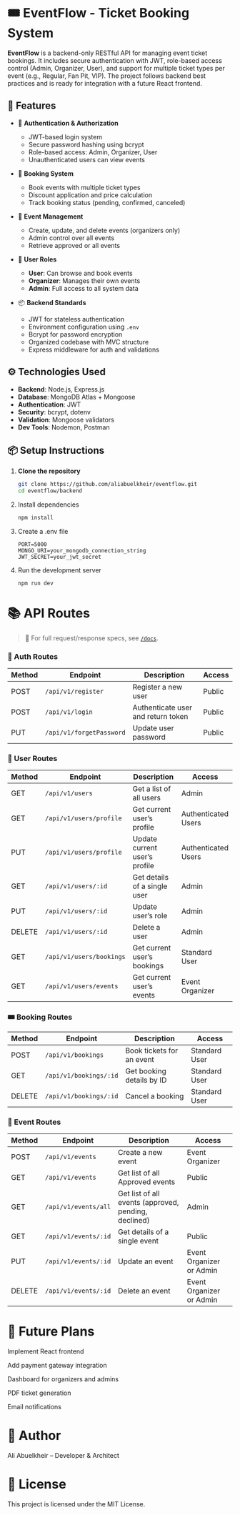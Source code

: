 # 🎟️ EventFlow - Ticket Booking System

**EventFlow** is a backend-only RESTful API for managing event ticket bookings. It includes secure authentication with JWT, role-based access control (Admin, Organizer, User), and support for multiple ticket types per event (e.g., Regular, Fan Pit, VIP). The project follows backend best practices and is ready for integration with a future React frontend.

## 🚀 Features

- 🔐 **Authentication & Authorization**
  - JWT-based login system
  - Secure password hashing using bcrypt
  - Role-based access: Admin, Organizer, User
  - Unauthenticated users can view events

- 🧾 **Booking System**
  - Book events with multiple ticket types
  - Discount application and price calculation
  - Track booking status (pending, confirmed, canceled)

- 🎤 **Event Management**
  - Create, update, and delete events (organizers only)
  - Admin control over all events
  - Retrieve approved or all events

- 👥 **User Roles**
  - **User**: Can browse and book events
  - **Organizer**: Manages their own events
  - **Admin**: Full access to all system data

- 📦 **Backend Standards**
  - JWT for stateless authentication
  - Environment configuration using `.env`
  - Bcrypt for password encryption
  - Organized codebase with MVC structure
  - Express middleware for auth and validations

## ⚙️ Technologies Used

- **Backend**: Node.js, Express.js
- **Database**: MongoDB Atlas + Mongoose
- **Authentication**: JWT
- **Security**: bcrypt, dotenv
- **Validation**: Mongoose validators
- **Dev Tools**: Nodemon, Postman


## 📦 Setup Instructions

1. **Clone the repository**
   ```bash
   git clone https://github.com/aliabuelkheir/eventflow.git
   cd eventflow/backend
2. Install dependencies
   ```bash
   npm install
   ```
3. Create a .env file
   ```env
   PORT=5000
   MONGO_URI=your_mongodb_connection_string
   JWT_SECRET=your_jwt_secret
   ```
4. Run the development server
   ```bash
   npm run dev
   ```
# 📚 API Routes

> 📄 For full request/response specs, see [`/docs`](./backend/docs).



### 🔐 Auth Routes

| Method | Endpoint                 | Description                          | Access  |
|--------|--------------------------|--------------------------------------|---------|
| POST   | `/api/v1/register`       | Register a new user                  | Public  |
| POST   | `/api/v1/login`          | Authenticate user and return token   | Public  |
| PUT    | `/api/v1/forgetPassword` | Update user password                 | Public  |



### 👥 User Routes

| Method | Endpoint                    | Description                        | Access              |
|--------|-----------------------------|------------------------------------|---------------------|
| GET    | `/api/v1/users`             | Get a list of all users            | Admin               |
| GET    | `/api/v1/users/profile`     | Get current user’s profile         | Authenticated Users |
| PUT    | `/api/v1/users/profile`     | Update current user’s profile      | Authenticated Users |
| GET    | `/api/v1/users/:id`         | Get details of a single user       | Admin               |
| PUT    | `/api/v1/users/:id`         | Update user’s role                 | Admin               |
| DELETE | `/api/v1/users/:id`         | Delete a user                      | Admin               |
| GET    | `/api/v1/users/bookings`    | Get current user’s bookings        | Standard User       |
| GET    | `/api/v1/users/events`      | Get current user’s events          | Event Organizer     |



### 🎟️ Booking Routes

| Method | Endpoint                   | Description              | Access         |
|--------|----------------------------|--------------------------|----------------|
| POST   | `/api/v1/bookings`         | Book tickets for an event| Standard User  |
| GET    | `/api/v1/bookings/:id`     | Get booking details by ID| Standard User  |
| DELETE | `/api/v1/bookings/:id`     | Cancel a booking         | Standard User  |



### 🎤 Event Routes

| Method | Endpoint                    | Description                                           | Access                  |
|--------|-----------------------------|-------------------------------------------------------|-------------------------|
| POST   | `/api/v1/events`            | Create a new event                                    | Event Organizer         |
| GET    | `/api/v1/events`            | Get list of all Approved events                       | Public                  |
| GET    | `/api/v1/events/all`        | Get list of all events (approved, pending, declined)  | Admin                   |
| GET    | `/api/v1/events/:id`        | Get details of a single event                         | Public                  |
| PUT    | `/api/v1/events/:id`        | Update an event                                       | Event Organizer or Admin|
| DELETE | `/api/v1/events/:id`        | Delete an event                                       | Event Organizer or Admin|

# 🔮 Future Plans
 Implement React frontend

 Add payment gateway integration

 Dashboard for organizers and admins

 PDF ticket generation

 Email notifications

# 👥 Author
Ali Abuelkheir – Developer & Architect

# 📜 License
This project is licensed under the MIT License.
